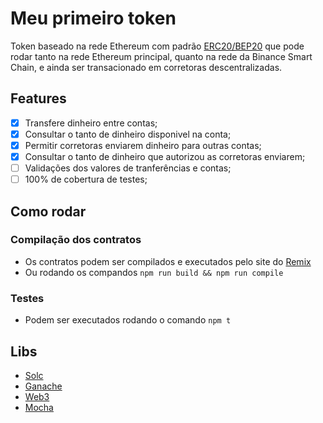 # Meu primeiro token

Token baseado na rede Ethereum com padrão [ERC20/BEP20](https://github.com/bnb-chain/BEPs/blob/master/BEP20.md#bep20-tokens-on-binance-smart-chain) que pode rodar tanto na rede Ethereum principal, quanto na rede da Binance Smart Chain, e ainda ser transacionado em corretoras descentralizadas.

## Features

- [x] Transfere dinheiro entre contas;
- [x] Consultar o tanto de dinheiro disponivel na conta;
- [x] Permitir corretoras enviarem dinheiro para outras contas;
- [x] Consultar o tanto de dinheiro que autorizou as corretoras enviarem;
- [ ] Validações dos valores de tranferências e contas;
- [ ] 100% de cobertura de testes;

## Como rodar

### Compilação dos contratos
- Os contratos podem ser compilados e executados pelo site do [Remix](https://remix.ethereum.org/)
- Ou rodando os compandos `npm run build && npm run compile`
### Testes
- Podem ser executados rodando o comando `npm t`


## Libs

- [Solc](https://www.npmjs.com/package/solc)
- [Ganache](https://github.com/trufflesuite/ganache/tree/v7.1.0)
- [Web3](https://www.npmjs.com/package/web3)
- [Mocha](https://mochajs.org/)